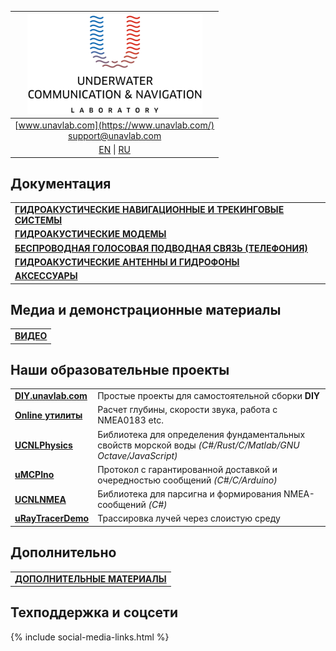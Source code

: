 | ![logo](/documentation/sm_logo.png) |
| :---: |
| [www.unavlab.com](https://www.unavlab.com/) <br/> [support@unavlab.com](mailto:support@unavlab.com) |
| [EN](README.md) \| [RU](README_RU.md) |


## Документация

| |
| :--- |
| [**ГИДРОАКУСТИЧЕСКИЕ НАВИГАЦИОННЫЕ И ТРЕКИНГОВЫЕ СИСТЕМЫ**](navigation_and_tracking_systems_ru.md) |
| [**ГИДРОАКУСТИЧЕСКИЕ МОДЕМЫ**](underwater_acoustic_modems_ru.md) |
| [**БЕСПРОВОДНАЯ ГОЛОСОВАЯ ПОДВОДНАЯ СВЯЗЬ (ТЕЛЕФОНИЯ)**](underwater_wireless_voice_systems_ru.md) |
| [**ГИДРОАКУСТИЧЕСКИЕ АНТЕННЫ И ГИДРОФОНЫ**](underwater_acoustic_antennas_ru.md) |
| [**АКСЕССУАРЫ**](accessories_ru.md) |

## Медиа и демонстрационные материалы

| |
| :--- |
| [**ВИДЕО**](media_videos_ru.md) |

## Наши образовательные проекты

| | |
| :--- | :--- |
| [**DIY.unavlab.com**](https://diy.unavlab.com/README_RU.html) | Простые проекты для самостоятельной сборки **DIY** |
| [**Online утилиты**](online_utilities_ru.md) |  Расчет глубины, скорости звука, работа с NMEA0183 etc. |
| [**UCNLPhysics**](https://github.com/ucnl/UCNLPhysics) | Библиотека для определения фундаментальных свойств морской воды *(C#/Rust/C/Matlab/GNU Octave/JavaScript)* |
| [**uMCPIno**](https://github.com/AlekUnderwater/uMCPIno) | Протокол с гарантированной доставкой и очередностью сообщений *(C#/C/Arduino)* |
| [**UCNLNMEA**](https://github.com/ucnl/UCNLNMEA) | Библиотека для парсигна и формирования NMEA-сообщений *(C#)* |
| [**uRayTracerDemo**](https://github.com/ucnl/uRayTracerDemo) | Трассировка лучей через слоистую среду |

## Дополнительно

| |
| :--- |
| [**ДОПОЛНИТЕЛЬНЫЕ МАТЕРИАЛЫ**](misc_ru.md) |

## Техподдержка и соцсети
{% include social-media-links.html %}
